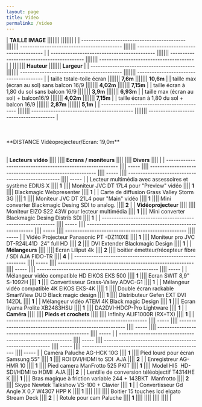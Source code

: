 ```yaml
---
layout: page
title: Video
permalink: /video
---
```


|  **TAILLE IMAGE**                           |||||||                                            |||||||                                         |
| ------------------------------------------- ||||||| ------------------------------------------ ||||||| --------------------------------------- |
| ------------------------------------------- ||||||| ------------------------------------------ ||||||| --------------------------------------- |
|                                             ||||||| **Hauteur**                                ||||||| **Largeur**                             |
| ------------------------------------------- ||||||| ------------------------------------------ ||||||| --------------------------------------- |
| taille totale-toile écran                   ||||||| **7,6m**                                   ||||||| **10,6m**                               |
| taille max (écran au sol) sans balcon 16/9  ||||||| **4,02m**                                  ||||||| **7,15m**                               |
| taille écran à 1,80 du sol sans balcon 16/9 ||||||| **3,9m**                                   ||||||| **6,93m**                               |
| taille max (écran au sol) + balcon16/9      ||||||| **4,02m**                                  ||||||| **7,15m**                               |
| taille écran à 1,80 du sol + balcon 16/9    ||||||| **2,87m**                                  ||||||| **5,1m**                                |
| ------------------------------------------- ||||||| ------------------------------------------ ||||||| --------------------------------------- |

<br/>
<br/>
**DISTANCE Vidéoprojecteur/Ecran: 19,0m**  
<br/>
<br/>


| **Lecteurs vidéo**                                         ||||       |||| **Ecrans / moniteurs**                                   ||||       |||| **Divers**                                         ||||       |
| ---------------------------------------------------------- |||| ----- |||| -------------------------------------------------------- |||| ----- |||| -------------------------------------------------- |||| ----- |
| Lecteur multimédia avec assessoires et système EDIUS X     |||| **1** |||| Moniteur JVC DT 17L4 pour "Preview" vidéo                |||| **1** |||| Blackmagic Webpresenter                            |||| **1** |
| Carte de diffusion Grass Valley Storm 3G                   |||| **1** |||| Moniteur JVC DT 21L4 pour "Main" vidéo                   |||| **1** |||| Mini converter Blackmagic Desing SDI to analog.    |||| **2** |
| **Vidéoprojecteur**                                        ||||       |||| Moniteur EIZO S22 43W pour lecteur multimédia            |||| **1** |||| Mini converter Blackmagic Desing Distrib SDI       |||| **1** |
| ---------------------------------------------------------- |||| ----- |||| -------------------------------------------------------- |||| ----- |||| -------------------------------------------------- |||| ----- |
| Vidéo Projecteur Panasonic PT -DZ110XE                     |||| **1** |||| Moniteur pro JVC DT-R24L41D  24" full HD                 |||| **2** |||| DVI Extender Blackmagic Design                     |||| **1** |
| **Mélangeurs**                                             ||||       |||| Ecran Liliput 4k                                         |||| **2** |||| boitier émetteur/récepteur fibre / SDI AJA FIDO-TR |||| **4** |
| ---------------------------------------------------------- |||| ----- |||| -------------------------------------------------------- |||| ----- |||| -------------------------------------------------- |||| ----- |
| Mélangeur vidéo compatible HD EIKOS EKS 500                |||| **1** |||| Ecran SWIT 8,9" S-1092H                                  |||| **1** |||| Convertisseur Grass-Valley ADVC-G1                 |||| **1** |
| Mélangeur vidéo compatible 4K EIKOS EKS-4K                 |||| **1** |||| Double écran rackable SmartView DUO Black magic design   |||| **1** |||| Distributeur Gefen EXT DVI 142DL                   |||| **1** |
| Mélangeur vidéo ATEM 4K Black magic Design                 |||| **1** |||| Ecran Iiyama Prolite XB2483HSU                           |||| **1** |||| DA2DVI-HDCP-Pro Lightware                          |||| **1** |
| **Caméra**                                                 ||||       |||| **Pieds et crochets**                                    ||||       |||| Infinity ALIF1000R (RX+TX)                         |||| **1** |
| ---------------------------------------------------------- |||| ----- |||| -------------------------------------------------------- |||| ----- |||| -------------------------------------------------- |||| ----- |
| ---------------------------------------------------------- |||| ----- |||| -------------------------------------------------------- |||| ----- |||| -------------------------------------------------- |||| ----- |
| Caméra Paluche AG-HCK 10G                                  |||| **1** |||| Pied lourd pour écran Samsung 55"                        |||| **1** |||| ROI DVI/HDMI to SDI  AJA                           |||| **2** |
| Enregistreur AG-HMR 10                                     |||| **1** |||| Pied camera ManFrotto 525 PKIT                           |||| **1** |||| Model HI5  HD-SDI/HDMI to HDMI  AJA                |||| **2** |
| Lentille de conversion téléobjectif T4314HE K              |||| **1** |||| Bras magique à friction variable 244 + 143BKT  Manfrotto |||| **2** |||| Skype Newtek Talkshow VS-100 + Clavier             |||| **1** |
| Convertisseur Gd Angle X 0,7 W4307 HPP K                   |||| **1** ||||                                                          ||||       |||| Boitier 15 touches lcd elgato  Stream Deck         |||| **2** |
| Rotule pour cam Paluche                                    |||| **1** ||||                                                          ||||       ||||                                                    ||||       |